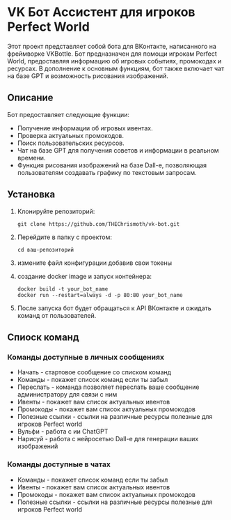 # VK Бот Ассистент для игроков Perfect World

Этот проект представляет собой бота для ВКонтакте, написанного на фреймворке VKBottle. Бот предназначен для помощи игрокам Perfect World, предоставляя информацию об игровых событиях, промокодах и ресурсах. В дополнение к основным функциям, бот также включает чат на базе GPT и возможность рисования изображений.

## Описание

Бот предоставляет следующие функции:

- Получение информации об игровых ивентах.
- Проверка актуальных промокодов.
- Поиск пользовательских ресурсов.
- Чат на базе GPT для получения советов и информации в реальном времени.
- Функция рисования изображений на базе Dall-e, позволяющая пользователям создавать графику по текстовым запросам.

## Установка

1. Клонируйте репозиторий:
   ```
   git clone https://github.com/THEChrismoth/vk-bot.git
   ```
2. Перейдите в папку с проектом:
   ```
   cd ваш-репозиторий
   ```
3. измените файл конфигурации добавив свои токены

4. создание docker image и запуск контейнера:
   ```
   docker build -t your_bot_name
   docker run --restart=always -d -p 80:80 your_bot_name
   ```
5. После запуска бот будет обращаться к API ВКонтакте и ожидать команд от пользователей.

## Спиоск команд

### Команды доступные в личных сообщениях

- Начать - стартовое сообщение со списком команд
- Команды - покажет список команд если ты забыл
- Переслать - команда позволяет переслать ваше сообщение администратору для связи с ним
- Ивенты - покажет вам список актуальных ивентов
- Промокоды - покажет вам список актуальных промокодов
- Полезные ссылки - ссылки на различные ресурсы полезные для игроков Perfect world
- Вульфи - работа с ии ChatGPT
- Нарисуй - работа с нейросетью Dall-e для генерации ваших изображений

### Команды доступные в чатах

- Команды - покажет список команд если ты забыл
- Ивенты - покажет вам список актуальных ивентов
- Промокоды - покажет вам список актуальных промокодов
- Полезные ссылки - ссылки на различные ресурсы полезные для игроков Perfect world
